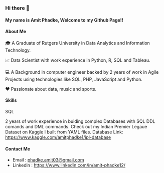 ### Hi there 👋

#### My name is Amit Phadke, Welcome to my Github Page!! 

#### About Me

:mortar_board: A Graduate of Rutgers University in Data Analytics and Information Technology. 

:chart_with_upwards_trend: Data Scientist with work experience in Python, R, SQL and Tableau.

:computer: A Background in computer engineer backed by 2 years of work in Agile Projects using technologies like SQL, PHP, JavaScript and Python. 

:hearts: Passionate about data, music and sports. 

#### Skills

SQL

2 years of work experience in buiding complex Databases with SQL DDL comands and DML commands. Check out my Indian Premier Legaue Dataset on Kaggle I built from YAML files.
Database Link: https://www.kaggle.com/amitphadke1/ipl-database

#### Contact Me

- Email : phadke.amit03@gmail.com
- Linkedin : https://www.linkedin.com/in/amit-phadke12/
